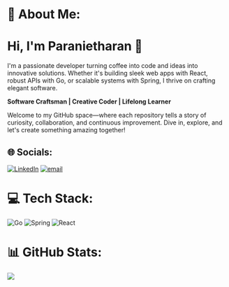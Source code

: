 # 💫 About Me:
# Hi, I'm Paranietharan 👋

I'm a passionate developer turning coffee into code and ideas into innovative solutions. Whether it's building sleek web apps with React, robust APIs with Go, or scalable systems with Spring, I thrive on crafting elegant software.

**Software Craftsman | Creative Coder | Lifelong Learner**

Welcome to my GitHub space—where each repository tells a story of curiosity, collaboration, and continuous improvement. Dive in, explore, and let's create something amazing together!


## 🌐 Socials:
[![LinkedIn](https://img.shields.io/badge/LinkedIn-%230077B5.svg?logo=linkedin&logoColor=white)](https://linkedin.com/in/paranietharan-palasuntharam) [![email](https://img.shields.io/badge/Email-D14836?logo=gmail&logoColor=white)](mailto:paranietharan20@gmail.com) 

# 💻 Tech Stack:
![Go](https://img.shields.io/badge/go-%2300ADD8.svg?style=flat&logo=go&logoColor=white) ![Spring](https://img.shields.io/badge/spring-%236DB33F.svg?style=flat&logo=spring&logoColor=white) ![React](https://img.shields.io/badge/react-%2320232a.svg?style=flat&logo=react&logoColor=%2361DAFB)

# 📊 GitHub Stats:
![](https://github-readme-stats.vercel.app/api/top-langs/?username=paranietharan&theme=dark&hide_border=false&include_all_commits=false&count_private=false&layout=compact)